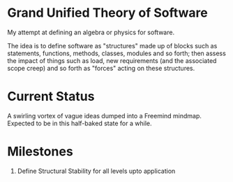 Grand Unified Theory of Software
================================

My attempt at defining an algebra or physics for software.

The idea is to define software as "structures" made up of blocks such as statements, functions, methods, classes, modules and so forth; then assess the impact of things such as load, new requirements (and the associated scope creep) and so forth as "forces" acting on these structures.

Current Status
==============
A swirling vortex of vague ideas dumped into a Freemind mindmap. Expected to be in this half-baked state for a while.

Milestones
==========
1. Define Structural Stability for all levels upto application


